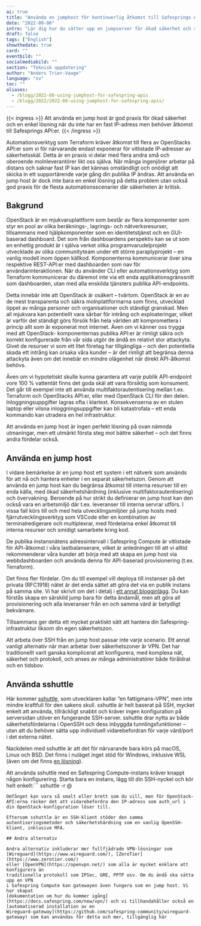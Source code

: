 ```yaml
---
ai: true
title: "Använda en jumphost för kontinuerlig åtkomst till Safesprings API:er"
date: "2022-09-06"
intro: "Lär dig hur du sätter upp en jumpserver för ökad säkerhet och smidig åtkomst till Safesprings API:er när du är på språng."
draft: false
tags: ["English"]
showthedate: true
card: ""
eventbild: ""
socialmediabild: ""
section: "Teknisk uppdatering"
author: "Anders Trier-Vaage"
language: "sv"
toc: ""
aliases:
  - /blogg/2022-08-using-jumphost-for-safespring-apis
  - /blogg/2022/2022-08-using-jumphost-for-safespring-apis/
---
```

{{< ingress >}}
Att använda en jump host är god praxis för ökad säkerhet och en enkel lösning när du inte har en fast IP-adress men behöver åtkomst till Safesprings API:er.
{{< /ingress >}}

Automationsverktyg som Terraform kräver åtkomst till flera av OpenStacks API:er
som vi för närvarande endast exponerar för vitlistade IP-adresser av säkerhetsskäl.
Detta är en praxis vi delar med flera andra små och oberoende molnleverantörer
likt oss själva. När många ingenjörer arbetar på distans och saknar fast IP kan
det kännas omständligt och onödigt att skicka in ett supportärende varje gång din
publika IP ändras. Att använda en jump host är dock inte bara en enkel lösning på
detta problem utan också god praxis för de flesta automationsscenarier där
säkerheten är kritisk.

## Bakgrund

OpenStack är en mjukvaruplattform som består av flera komponenter som styr en
pool av olika beräknings-, lagrings- och nätverksresurser, tillsammans med
hjälpkomponenter som en identitetstjänst och en GUI-baserad dashboard. Det som
från dashboardens perspektiv kan se ut som en enhetlig produkt är i själva verket
olika programvarudelprojekt utvecklade av olika communityteam under ett större
paraplyprojekt – en vanlig modell inom öppen källkod. Komponenterna kommunicerar
över sina respektive REST-API:er med dashboarden som nav för
användarinteraktionen. När du använder CLI eller automationsverktyg som Terraform
kommunicerar du däremot inte via ett enda applikationsgränssnitt som
dashboarden, utan med alla enskilda tjänsters publika API-endpoints.

Detta innebär inte att OpenStack är osäkert – tvärtom. OpenStack är en av de mest
transparenta och säkra molnplattformarna som finns, utvecklad öppet av många
personer och organisationer och ständigt granskad. Men all mjukvara kan
potentiellt vara sårbar för intrång och exploateringar, vilket är varför det
ständigt görs försök från hela världen att kompromettera i princip allt som är
exponerat mot internet. Även om vi känner oss trygga med att OpenStack-
komponenternas publika API:er är rimligt säkra och korrekt konfigurerade från
vår sida utgör de ändå en relativt stor attackyta. Givet de resurser vi som ett
litet företag har tillgängliga – och den potentiella skada ett intrång kan orsaka
våra kunder – är det rimligt att begränsa denna attackyta även om det innebär en
mindre olägenhet när direkt API-åtkomst behövs.

Även om vi hypotetiskt skulle kunna garantera att varje publik API-endpoint vore
100 % vattentät finns det goda skäl att vara försiktig som konsument. Det går
till exempel inte att använda multifaktorautentisering mellan t.ex. Terraform och
OpenStacks API:er, eller med OpenStack CLI för den delen. Inloggningsuppgifter
lagras ofta i klartext. Konsekvenserna av en stulen laptop eller vilsna
inloggningsuppgifter kan bli katastrofala – ett enda kommando kan utradera en
hel infrastruktur.

Att använda en jump host är ingen perfekt lösning på ovan nämnda utmaningar,
men ett utmärkt första steg mot bättre säkerhet – och det finns andra fördelar
också.

## Använda en jump host

I vidare bemärkelse är en jump host ett system i ett nätverk som används för att
nå och hantera enheter i en separat säkerhetszon. Genom att använda en jump host
kan du begränsa åtkomst till interna resurser till en enda källa, med ökad
säkerhetshärdning (inklusive multifaktorautentisering) och övervakning. Beroende
på hur strikt du definierar en jump host kan den också vara en arbetsmiljö där
t.ex. leveranser till interna servrar utförs. I vissa fall körs till och med hela
utvecklingsmiljöer på jump hosts med fjärrutvecklingsverktyg som VSCode eller en
kombination av terminalredigerare och multiplexrar, med fördelarna enkel åtkomst
till interna resurser och smidigt samarbete kring kod.

De publika instansnätens adressintervall i Safespring Compute är vitlistade för
API-åtkomst i våra lastbalanserare, vilket är anledningen till att vi alltid
rekommenderar våra kunder att börja med att skapa en jump host via
webbdashboarden och använda denna för API-baserad provisionering (t.ex.
Terraform).

Det finns fler fördelar. Om du till exempel vill deploya till instanser på det
privata (RFC1918) nätet är det enda sättet att göra det via en publik instans på
samma site. Vi har skrivit om det i detalj i [ett annat blogginlägg](/blogg/2022-03-network/).
Du kan förstås skapa en särskild jump bara för detta ändamål, men att göra all
provisionering och alla leveranser från en och samma värd är betydligt
bekvämare.

Tillsammans ger detta ett mycket praktiskt sätt att hantera din Safespring-
infrastruktur liksom din egen säkerhetszon.

Att arbeta över SSH från en jump host passar inte varje scenario. Ett annat
vanligt alternativ när man arbetar över säkerhetszoner är VPN. Det har
traditionellt varit ganska komplicerat att konfigurera, med komplexa nät,
säkerhet och protokoll, och anses av många administratörer både föråldrat och en
tidsbov.

## Använda sshuttle

Här kommer [sshuttle](https://github.com/sshuttle/sshuttle), som utvecklaren
kallar ”en fattigmans-VPN”, men inte mindre kraftfull för den sakens skull.
sshuttle är helt baserat på SSH, mycket enkelt att använda, tillräckligt snabbt
och kräver ingen konfiguration på serversidan utöver en fungerande SSH-server.
sshuttle drar nytta av både säkerhetsfördelarna i OpenSSH och dess inbyggda
tunnlingsfunktioner – utan att du behöver sätta upp individuell vidarebefordran
för varje värd/port i det externa nätet.

Nackdelen med sshuttle är att det för närvarande bara körs på macOS, Linux och
BSD. Det finns i nuläget inget stöd för Windows, inklusive WSL (även om det finns
[en lösning](https://sshuttle.readthedocs.io/en/stable/windows.html)).

Att använda sshuttle med en Safespring Compute-instans kräver knappt någon
konfigurering. Starta bara en instans, lägg till din SSH-nyckel och kör helt
enkelt:```
sshuttle -r <username>@<instance ip> <range you want to forward>
```
Omfånget kan vara så smalt eller brett som du vill, men för OpenStack-API:erna räcker det att vidarebefordra den IP-adress som auth_url i din OpenStack-konfiguration löser till.

Eftersom sshuttle är en SSH-klient stöder den samma autentiseringsmetoder och säkerhetshärdning som en vanlig OpenSSH-klient, inklusive MFA.

## Andra alternativ

Andra alternativ inkluderar mer fullfjädrade VPN-lösningar som
[Wireguard](https://www.wireguard.com/), [ZeroTier](https://www.zerotier.com/)
eller [OpenVPN](https://openvpn.net/) som alla är mycket enklare att konfigurera än
traditionella protokoll som IPSec, GRE, PPTP osv. Om du ändå ska sätta upp en VPN
i Safespring Compute kan gatewayen även fungera som en jump host. Vi har skapat
[dokumentation om hur du kommer igång](https://docs.safespring.com/new/vpn/) och vi tillhandahåller också en [automatiserad installation av en
Wireguard-gateway](https://github.com/safespring-community/wireguard-gateway) som kan användas för detta och mer, tillgänglig här